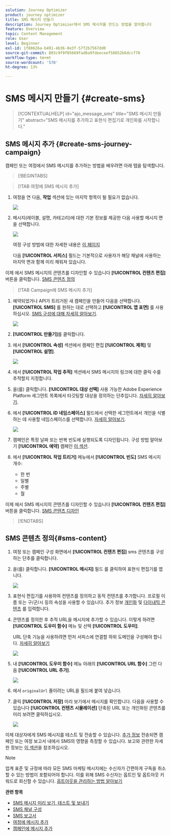 ```yaml
---
solution: Journey Optimizer
product: journey optimizer
title: SMS 메시지 만들기
description: Journey Optimizer에서 SMS 메시지를 만드는 방법을 알아봅니다
feature: Overview
topic: Content Management
role: User
level: Beginner
exl-id: 1f88626a-b491-4b36-8e3f-57f2b7567dd0
source-git-commit: 803c9f9f05669fad0a9fdeeceef58652b6dccf70
workflow-type: tm+mt
source-wordcount: '578'
ht-degree: 13%

---
```


# SMS 메시지 만들기 {#create-sms}

>[!CONTEXTUALHELP]
>id="ajo_message_sms"
>title="SMS 메시지 만들기"
>abstract="SMS 메시지를 추가하고 표현식 편집기로 개인화를 시작합니다."

## SMS 메시지 추가 {#create-sms-journey-campaign}

캠페인 또는 여정에서 SMS 메시지를 추가하는 방법을 배우려면 아래 탭을 탐색합니다.

>[!BEGINTABS]

>[!TAB 여정에 SMS 메시지 추가]

1. 여정을 연 다음, **작업** 섹션에 있는 마지막 항목이 될 필요가 없습니다.

   ![](assets/sms_create_1.png)

1. 메시지(레이블, 설명, 카테고리)에 대한 기본 정보를 제공한 다음 사용할 메시지 면을 선택합니다.

   ![](assets/sms_create_2.png)

   여정 구성 방법에 대한 자세한 내용은 [이 페이지](../building-journeys/journey-gs.md)

   다음 **[!UICONTROL 서피스]** 필드는 기본적으로 사용자가 해당 채널에 사용하는 마지막 면과 함께 미리 채워져 있습니다.

이제 에서 SMS 메시지의 콘텐츠를 디자인할 수 있습니다 **[!UICONTROL 컨텐츠 편집]** 버튼을 클릭합니다. [SMS 콘텐츠 정의](#sms-content)

>[!TAB Campaign에 SMS 메시지 추가]

1. 예약되었거나 API가 트리거된 새 캠페인을 만들어 다음을 선택합니다. **[!UICONTROL SMS]** 를 원하는 대로 선택하고 **[!UICONTROL 앱 표면]** 를 사용하십시오. [SMS 구성에 대해 자세히 알아보기](sms-configuration.md).

   ![](assets/sms_create_3.png)

1. **[!UICONTROL 만들기]**&#x200B;를 클릭합니다.

1. 에서 **[!UICONTROL 속성]** 섹션에서 캠페인 편집 **[!UICONTROL 제목]** 및 **[!UICONTROL 설명]**.

   ![](assets/sms_create_4.png)

1. 에서 **[!UICONTROL 작업 추적]** 섹션에서 SMS 메시지의 링크에 대한 클릭 수를 추적할지 지정합니다.

1. 을(를) 클릭합니다. **[!UICONTROL 대상 선택]** 사용 가능한 Adobe Experience Platform 세그먼트 목록에서 타깃팅할 대상을 정의하는 단추입니다. [자세히 알아보기](../segment/about-segments.md).

1. 에서 **[!UICONTROL ID 네임스페이스]** 필드에서 선택한 세그먼트에서 개인을 식별하는 데 사용할 네임스페이스를 선택합니다. [자세히 알아보기](../event/about-creating.md#select-the-namespace).

   ![](assets/sms_create_5.png)

1. 캠페인은 특정 날짜 또는 반복 빈도에 실행되도록 디자인됩니다. 구성 방법 알아보기 **[!UICONTROL 예약]** 캠페인 [이 섹션](../campaigns/create-campaign.md#schedule).

1. 에서 **[!UICONTROL 작업 트리거]** 메뉴에서 **[!UICONTROL 빈도]** SMS 메시지 개수:

   * 한 번
   * 일별
   * 주별
   * 월

이제 에서 SMS 메시지의 콘텐츠를 디자인할 수 있습니다 **[!UICONTROL 컨텐츠 편집]** 버튼을 클릭합니다. [SMS 콘텐츠 디자인](#sms-content)

>[!ENDTABS]

## SMS 콘텐츠 정의{#sms-content}

1. 여정 또는 캠페인 구성 화면에서 **[!UICONTROL 컨텐츠 편집]** sms 콘텐츠를 구성하는 단추를 클릭합니다.

1. 을(를) 클릭합니다. **[!UICONTROL 메시지]** 필드 를 클릭하여 표현식 편집기를 엽니다.

   ![](assets/sms-content.png)

1. 표현식 편집기를 사용하여 컨텐츠를 정의하고 동적 컨텐츠를 추가합니다. 프로필 이름 또는 구/군/시 등의 속성을 사용할 수 있습니다. 추가 정보 [개인화](../personalization/personalize.md) 및 [다이내믹 콘텐츠](../personalization/get-started-dynamic-content.md) 를 입력합니다.

1. 콘텐츠를 정의한 후 추적 URL을 메시지에 추가할 수 있습니다. 이렇게 하려면 **[!UICONTROL 도우미 함수]** 메뉴 및 선택 **[!UICONTROL 도우미]**.

   URL 단축 기능을 사용하려면 먼저 서피스에 연결할 하위 도메인을 구성해야 합니다. [자세히 알아보기](sms-subdomains.md)

   ![](assets/sms_tracking_1.png)

1. 내 **[!UICONTROL 도우미 함수]** 메뉴 아래의 **[!UICONTROL URL 함수]** 그런 다음 **[!UICONTROL URL 추가]**.

   ![](assets/sms_tracking_2.png)

1. 에서 `originalUrl` 줄이려는 URL을 필드에 붙여 넣습니다.

1. 클릭 **[!UICONTROL 저장]** 미리 보기에서 메시지를 확인합니다. 다음을 사용할 수 있습니다 **[!UICONTROL 컨텐츠 시뮬레이션]** 단축된 URL 또는 개인화된 콘텐츠를 미리 보려면 클릭하십시오.

   ![](assets/sms-content-preview.png)

이제 대상자에게 SMS 메시지를 테스트 및 전송할 수 있습니다. [추가 정보](send-sms.md)
전송되면 캠페인 또는 여정 보고서 내에서 SMS의 영향을 측정할 수 있습니다. 보고와 관련한 자세한 정보는 [이 섹션](../reports/campaign-global-report.md#sms-tab)을 참조하십시오.

>[!NOTE]
>
>업계 표준 및 규정에 따라 모든 SMS 마케팅 메시지에는 수신자가 간편하게 구독을 취소할 수 있는 방법이 포함되어야 합니다. 이를 위해 SMS 수신자는 옵트인 및 옵트아웃 키워드로 회신할 수 있습니다. [옵트아웃을 관리하는 방법 알아보기](../privacy/opt-out.md#sms-opt-out-management-sms-opt-out-management)

**관련 항목**

* [SMS 메시지 미리 보기, 테스트 및 보내기](send-sms.md)
* [SMS 채널 구성](sms-configuration.md)
* [SMS 보고서](../reports/journey-global-report.md#sms-global)
* [여정에 메시지 추가](../building-journeys/journeys-message.md)
* [캠페인에 메시지 추가](../campaigns/create-campaign.md)
